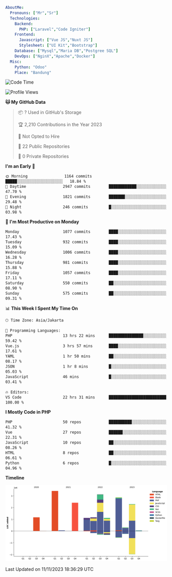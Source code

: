 ```yaml
AboutMe:
  Pronouns: ["Mr","Sr"]
  Technologies:
    Backend:
      PHP: ["Laravel","Code Igniter"]
    Frontend:
      Javascript: ["Vue JS","Nuxt JS"]
      Stylesheet: ["UI Kit","Bootstrap"]
    Database: ["Mysql","Maria DB","Postgree SQL"]
    DevOps: ["NginX","Apache","Docker"]
  Misc:
    Python: "Odoo"
    Place: "Bandung"
```

<!--START_SECTION:waka-->
![Code Time](http://img.shields.io/badge/Code%20Time-820%20hrs%207%20mins-blue)

![Profile Views](http://img.shields.io/badge/Profile%20Views-4-blue)

**🐱 My GitHub Data** 

> 📦 ? Used in GitHub's Storage 
 > 
> 🏆 2,210 Contributions in the Year 2023
 > 
> 🚫 Not Opted to Hire
 > 
> 📜 22 Public Repositories 
 > 
> 🔑 0 Private Repositories 
 > 
**I'm an Early 🐤** 

```text
🌞 Morning                1164 commits        █████░░░░░░░░░░░░░░░░░░░░   18.84 % 
🌆 Daytime                2947 commits        ████████████░░░░░░░░░░░░░   47.70 % 
🌃 Evening                1821 commits        ███████░░░░░░░░░░░░░░░░░░   29.48 % 
🌙 Night                  246 commits         █░░░░░░░░░░░░░░░░░░░░░░░░   03.98 % 
```
📅 **I'm Most Productive on Monday** 

```text
Monday                   1077 commits        ████░░░░░░░░░░░░░░░░░░░░░   17.43 % 
Tuesday                  932 commits         ████░░░░░░░░░░░░░░░░░░░░░   15.09 % 
Wednesday                1006 commits        ████░░░░░░░░░░░░░░░░░░░░░   16.28 % 
Thursday                 981 commits         ████░░░░░░░░░░░░░░░░░░░░░   15.88 % 
Friday                   1057 commits        ████░░░░░░░░░░░░░░░░░░░░░   17.11 % 
Saturday                 550 commits         ██░░░░░░░░░░░░░░░░░░░░░░░   08.90 % 
Sunday                   575 commits         ██░░░░░░░░░░░░░░░░░░░░░░░   09.31 % 
```


📊 **This Week I Spent My Time On** 

```text
🕑︎ Time Zone: Asia/Jakarta

💬 Programming Languages: 
PHP                      13 hrs 22 mins      ███████████████░░░░░░░░░░   59.42 % 
Vue.js                   3 hrs 57 mins       ████░░░░░░░░░░░░░░░░░░░░░   17.61 % 
YAML                     1 hr 50 mins        ██░░░░░░░░░░░░░░░░░░░░░░░   08.17 % 
JSON                     1 hr 8 mins         █░░░░░░░░░░░░░░░░░░░░░░░░   05.03 % 
JavaScript               46 mins             █░░░░░░░░░░░░░░░░░░░░░░░░   03.41 % 

🔥 Editors: 
VS Code                  22 hrs 31 mins      █████████████████████████   100.00 % 
```

**I Mostly Code in PHP** 

```text
PHP                      50 repos            ██████████░░░░░░░░░░░░░░░   41.32 % 
Vue                      27 repos            ██████░░░░░░░░░░░░░░░░░░░   22.31 % 
JavaScript               10 repos            ██░░░░░░░░░░░░░░░░░░░░░░░   08.26 % 
HTML                     8 repos             ██░░░░░░░░░░░░░░░░░░░░░░░   06.61 % 
Python                   6 repos             █░░░░░░░░░░░░░░░░░░░░░░░░   04.96 % 
```



**Timeline**

![Lines of Code chart](https://raw.githubusercontent.com/vheins/vheins/main/assets/bar_graph.png)


 Last Updated on 11/11/2023 18:36:29 UTC
<!--END_SECTION:waka-->
